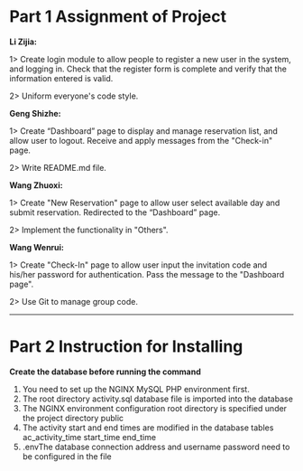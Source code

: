 # Part 1 Assignment of Project

**Li Zijia:** 

1> Create login module to allow people to register a new user in the system, and logging in. Check that the register form is complete and verify that the information entered is valid.

2> Uniform everyone's code style.

**Geng Shizhe:** 

1> Create “Dashboard” page to display and manage reservation list, and allow user to logout. Receive and apply messages from the "Check-in" page.

2> Write README.md file.

**Wang Zhuoxi:**

1> Create "New Reservation" page to allow user select available day and submit reservation. Redirected to the “Dashboard” page.

2> Implement the functionality in "Others".

**Wang Wenrui:**

1> Create "Check-In" page to allow user input the invitation code and his/her password for authentication. Pass the message to the "Dashboard page".

2> Use Git to manage group code.



-----

# Part 2 Instruction for Installing

**Create the database before running the command**

1. You need to set up the NGINX MySQL PHP environment first.
2. The root directory activity.sql database file is imported into the database
3. The NGINX environment configuration root directory is specified under the project directory public
4. The activity start and end times are modified in the database tables ac_activity_time start_time end_time
5. .envThe database connection address and username password need to be configured in the file

